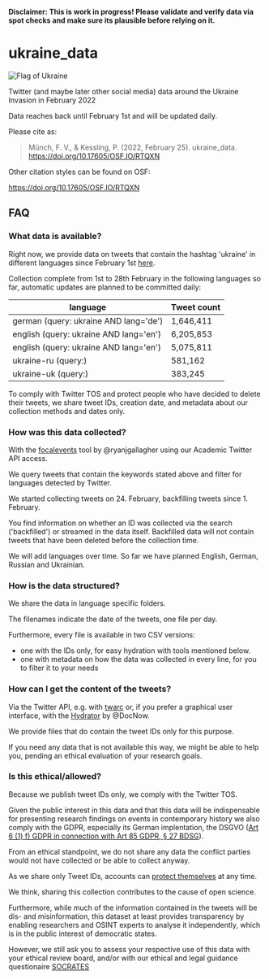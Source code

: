 **Disclaimer: This is work in progress! Please validate and verify data via spot checks and make sure its plausible before relying on it.**

# ukraine_data

![Flag of Ukraine](https://upload.wikimedia.org/wikipedia/commons/thumb/4/49/Flag_of_Ukraine.svg/320px-Flag_of_Ukraine.svg.png)

Twitter (and maybe later other social media) data around the Ukraine Invasion in February 2022

Data reaches back until February 1st and will be updated daily.

Please cite as:

> Münch, F. V., & Kessling, P. (2022, February 25). ukraine_data. https://doi.org/10.17605/OSF.IO/RTQXN

Other citation styles can be found on OSF:

<https://doi.org/10.17605/OSF.IO/RTQXN>

## FAQ

### What data is available?

Right now, we provide data on tweets that contain the hashtag 'ukraine' in different languages since February 1st [here](Twitter/).

Collection complete from 1st to 28th February in the following languages so far, automatic updates are planned to be committed daily:

| language                               | Tweet count |
| -------------------------------------- | ----------- |
| german (query: ukraine AND lang='de')  | 1,646,411   |
| english (query: ukraine AND lang='en') | 6,205,853   |
| english (query: ukraine AND lang='en') | 5,075,811   |
| ukraine-ru (query:)                    | 581,162     |
| ukraine-uk (query:)                    | 383,245     |


To comply with Twitter TOS and protect people who have decided to delete their tweets, we share tweet IDs, creation date, and metadata about our collection methods and dates only.

### How was this data collected?

With the [focalevents](https://github.com/ryanjgallagher/focalevents) tool by @ryanjgallagher using our Academic Twitter API access.

We query tweets that contain the keywords stated above and filter for languages detected by Twitter.

We started collecting tweets on 24. February, backfilling tweets since 1. February.

You find information on whether an ID was collected via the search ('backfilled') or streamed in the data itself. Backfilled data will not contain tweets that have been deleted before the collection time.

We will add languages over time. So far we have planned English, German, Russian and Ukrainian.

### How is the data structured?

We share the data in language specific folders.

The filenames indicate the date of the tweets, one file per day.

Furthermore, every file is available in two CSV versions:

* one with the IDs only, for easy hydration with tools mentioned below.
* one with metadata on how the data was collected in every line, for you to filter it to your needs

### How can I get the content of the tweets?

Via the Twitter API, e.g. with [twarc](https://twarc-project.readthedocs.io/en/latest/twarc2_en_us/#hydrate) or, if you prefer a graphical user interface, with the [Hydrator](https://github.com/DocNow/hydrator) by @DocNow.

We provide files that do contain the tweet IDs only for this purpose.

If you need any data that is not available this way, we might be able to help you, pending an ethical evaluation of your research goals.

### Is this ethical/allowed?

Because we publish tweet IDs only, we comply with the Twitter TOS.

Given the public interest in this data and that this data will be indispensable for presenting research findings on events in contemporary history we also comply with the GDPR, especially its German implentation, the DSGVO ([Art 6 (1) f) GDPR in connection with Art 85 GDPR, § 27 BDSG](https://leibniz-hbi.github.io/socrates/#41-legal-gdpr-and-the-german-federal-data-protection-act)).

From an ethical standpoint, we do not share any data the conflict parties would not have collected or be able to collect anyway.

As we share only Tweet IDs, accounts can [protect themselves](https://twitter.com/TwitterSafety/status/1496698664747687942?ref_src=twsrc%5Etfw%7Ctwcamp%5Etweetembed%7Ctwterm%5E1496698664747687942%7Ctwgr%5E%7Ctwcon%5Es1_&ref_url=https%3A%2F%2Fwww.tagesschau.de%2Fausland%2Famerika%2Fsocial-media-sicherheit-ukraine-101.html) at any time.

We think, sharing this collection contributes to the cause of open science.

Furthermore, while much of the information contained in the tweets will be dis- and misinformation, this dataset at least provides transparency by enabling researchers and OSINT experts to analyse it independently, which is in the public interest of democratic states.

However, we still ask you to assess your respective use of this data with your ethical review board, and/or with our ethical and legal guidance questionaire [SOCRATES](<https://leibniz-hbi.github.io/socrates/#41-legal-gdpr-and-the-german-federal-data-protection-act>)
